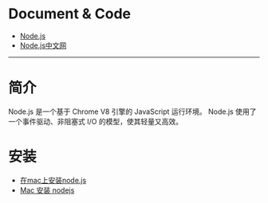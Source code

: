 
# Document & Code

* [Node.js](https://nodejs.org/en/)
* [Node.js中文网](http://nodejs.cn/)

---

# 简介

Node.js 是一个基于 Chrome V8 引擎的 JavaScript 运行环境。 
Node.js 使用了一个事件驱动、非阻塞式 I/O 的模型，使其轻量又高效。 

# 安装

* [在mac上安装node.js](https://www.jianshu.com/p/3b30c4c846d1)
* [Mac 安装 nodejs](https://www.jianshu.com/p/5bf6f83e80e8)


